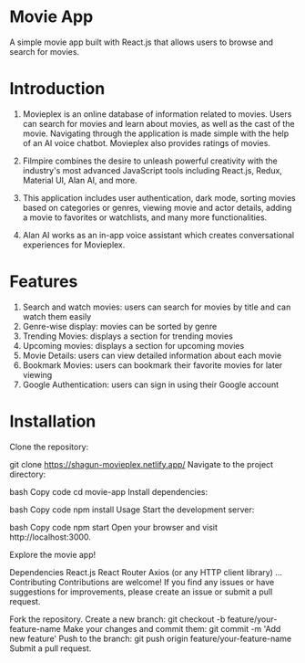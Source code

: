 # Movie App
A simple movie app built with React.js that allows users to browse and search for movies.

# Introduction
1. Movieplex is an online database of information related to movies. Users can search for movies and learn about movies, as well as the cast of the movie. Navigating through the application is made simple with the help of an AI voice chatbot.  Movieplex also provides ratings of movies.

2. Filmpire combines the desire to unleash powerful creativity with the industry's most advanced JavaScript tools including React.js, Redux, Material UI, Alan AI, and more.

3. This application includes user authentication, dark mode, sorting movies based on categories or genres, viewing movie and actor details, adding a movie to favorites or watchlists, and many more functionalities.

4. Alan AI works as an in-app voice assistant which creates conversational experiences for  Movieplex.

# Features
1. Search and watch movies: users can search for movies by title and can watch them easily
2. Genre-wise display: movies can be sorted by genre
3. Trending Movies: displays a section for trending movies
4. Upcoming movies: displays a section for upcoming movies
5. Movie Details: users can view detailed information about each movie
6. Bookmark Movies: users can bookmark their favorite movies for later viewing
7. Google Authentication: users can sign in using their Google account




# Installation
Clone the repository:

git clone https://shagun-movieplex.netlify.app/
Navigate to the project directory:

bash Copy code cd movie-app Install dependencies:

bash Copy code npm install Usage Start the development server:

bash Copy code npm start Open your browser and visit http://localhost:3000.

Explore the movie app!

Dependencies React.js React Router Axios (or any HTTP client library) ... Contributing Contributions are welcome! If you find any issues or have suggestions for improvements, please create an issue or submit a pull request.

Fork the repository. Create a new branch: git checkout -b feature/your-feature-name Make your changes and commit them: git commit -m 'Add new feature' Push to the branch: git push origin feature/your-feature-name Submit a pull request.
